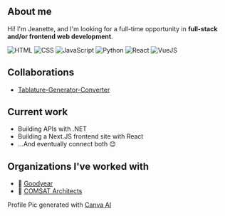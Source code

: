 ## About me

Hi! I'm Jeanette, and I'm looking for a full-time opportunity in **full-stack and/or frontend web development**.

![HTML](https://img.shields.io/badge/-HTML-E34F26?style=flat-square&logo=html5&logoColor=white)
![CSS](https://img.shields.io/badge/-CSS-1572B6?style=flat-square&logo=css3&logoColor=white)
![JavaScript](https://img.shields.io/badge/-JavaScript-F7DF1E?style=flat-square&logo=javascript&logoColor=black)
![Python](https://img.shields.io/badge/Python-FFD43B?style=flat-square&logo=python&logoColor=blue)
![React](https://img.shields.io/badge/-React-2D2E33?logo=react)
![VueJS](https://img.shields.io/badge/-Vue?style=flat-square&logo=vuedotjs&logoSize=auto&label=VueJS&color=%234FC08D)

## Collaborations
- [Tablature-Generator-Converter](https://github.com/TwinkieGorilla/Tablature-Generator-Converter)

## Current work
- Building APIs with .NET
- Building a Next.JS frontend site with React
- ...And eventually connect both 😊

## Organizations I've worked with
- 🏢 [Goodyear](https://github.com/goodyear)
- 🚀 [COMSAT Architects](https://github.com/comsat-architects)

Profile Pic generated with [Canva AI](https://www.canva.com/dream-lab)
<!--
**JSirna/jsirna** is a ✨ _special_ ✨ repository because its `README.md` (this file) appears on your GitHub profile.

Here are some ideas to get you started:

- 🔭 I’m currently working on ...
- 🌱 I’m currently learning ...
- 👯 I’m looking to collaborate on ...
- 🤔 I’m looking for help with ...
- 💬 Ask me about ...
- 📫 How to reach me: ...
- 😄 Pronouns: ...
- ⚡ Fun fact: ...
-->
